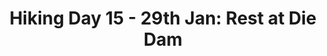---
layout: post
title: "Hiking Day 15 - 29th Jan: Rest at Die Dam"
day_number: 15
post_id: NULL
hike_date: 2009-01-29
km: 0
map_number: 8
destination: Quoin Point
overnight: Die Dam Campsite
terrain: Rest
nature_reserve: Quoin Point Nature Reserve
notes: NULL
start_coord_lat: NULL
start_coord_long: NULL
end_coord_lat: -34.763283
end_coord_long: 19.70675
start_coord: NULL
destination_coord: -34.763283,19.68675
file_name: 01-29.jpg
description: Rest day at Die Dam campsite in Quion Point
link: http://www.cape2kosi.com/2009/01/29/hiking-day-15/
---